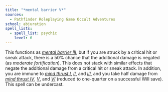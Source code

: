 ```yaml
---
title: "*mental barrier V*"
sources:
  - Pathfinder Roleplaying Game Occult Adventures
school: abjuration
spell_lists:
  - spell_list: psychic
    level: 6
---
```


This functions as [*mental barrier III*](/spells/mental-barrier-iii/), but if you are struck by a critical hit or sneak attack, there is a 50% chance that the additional damage is negated (as *moderate fortification*). This does not stack with similar effects that negate the additional damage from a critical hit or sneak attack. In addition, you are immune to [*mind thrust I*](/spells/mind-thrust-i/), [*II*](/spells/mind-thrust-ii/), and [*III*](/spells/mind-thrust-iii/), and you take half damage from [*mind thrust IV*](/spells/mind-thrust-iv/), [*V*](/spells/mind-thrust-v/), and [*VI*](/spells/mind-thrust-vi/) (reduced to one-quarter on a successful Will save). This spell can be undercast.
